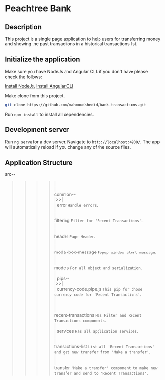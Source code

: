 # Peachtree Bank

## Description

This project is a single page application to help users for transferring money and showing the past transactions in a historical transactions list.

## Initialize the application

Make sure you have NodeJs and Angular CLI. if you don't have please check the follows:

[Install NodeJs](https://nodejs.org/en/download/), [Install Angular CLI](https://cli.angular.io/)

Make clone from this project.

```bash
git clone https://github.com/mahmoudshedid/bank-transactions.git
```

Run `npm install` to install all dependencies.

## Development server

Run `ng serve` for a dev server. Navigate to `http://localhost:4200/`. The app will automatically reload if you change any of the source files.

## Application Structure

src--<br />
>>>>|<br />
>>>>|<br />
>>>>common--<br />
>>>>|>>|<br />
>>>>|&nbsp;error  `Handle errors`.<br />
>>>>|<br />
>>>>|<br />
>>>>filtering `Filter for 'Recent Transactions'`.<br />
>>>>|<br />
>>>>|<br />
>>>>header `Page Header`.<br />
>>>>|<br />
>>>>|<br />
>>>>modal-box-message `Popup window alert message`.<br />
>>>>|<br />
>>>>|<br />
>>>>models `For all object and serialization`.<br />
>>>>|<br />
>>>>|
>>>>pips--<br />
>>>>|>>|<br />
>>>>|&nbsp;currency-code.pipe.js `This pip for chose currency code for 'Recent Transactions'`.<br />
>>>>|<br />
>>>>|<br />
>>>>|<br />
>>>>recent-transactions `Has Filter and Recent Transactions components`.<br />
>>>>|<br />
>>>>|
>>>>services `Has all application services`.<br />
>>>>|<br />
>>>>|<br />
>>>>transactions-list `List all 'Recent Transactions' and get new transfer from 'Make a transfer'`.<br />
>>>>|<br />
>>>>|<br />
>>>>transfer `'Make a transfer' component to make new transfer and send to 'Recent Transactions'`.<br />